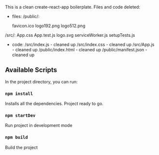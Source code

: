 This is a clean create-react-app boilerplate.
Files and code deleted:

- files:
  /public/:
  
  favicon.ico
  logo192.png
  logo512.png

/src/:
App.css
App.test.js
logo.svg
serviceWorker.js
setupTests.js

- code:
  /src/index.js - cleaned up
  /src/index.css - cleaned up
  /src/App.js - cleaned up
  /public/index.html - cleaned up
  /public/manifest.json - cleaned up

## Available Scripts

In the project directory, you can run:

### `npm install`

Installs all the dependencies. Project ready to go.

### `npm startDev`

Run project in development mode

### `npm build`

Build the project
